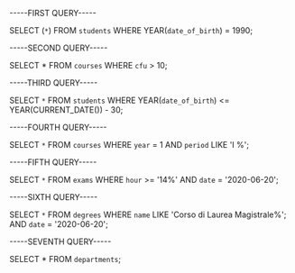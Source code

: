 -----FIRST QUERY-----

SELECT (`*`)
FROM `students`
WHERE YEAR(`date_of_birth`) = 1990;

-----SECOND QUERY-----

SELECT * FROM `courses` WHERE `cfu` > 10;


-----THIRD QUERY-----

SELECT `*`
FROM `students`
WHERE YEAR(`date_of_birth`) <= YEAR(CURRENT_DATE()) - 30;

-----FOURTH QUERY-----

SELECT `*`
FROM `courses`
WHERE `year` = 1 AND `period` LIKE 'I %';

-----FIFTH QUERY-----

SELECT `*`
FROM `exams`
WHERE `hour` >= '14%' AND `date` = '2020-06-20';

-----SIXTH QUERY-----

SELECT `*`
FROM `degrees`
WHERE `name` LIKE 'Corso di Laurea Magistrale%';
 AND `date` = '2020-06-20';

-----SEVENTH QUERY-----

SELECT * FROM `departments`;
